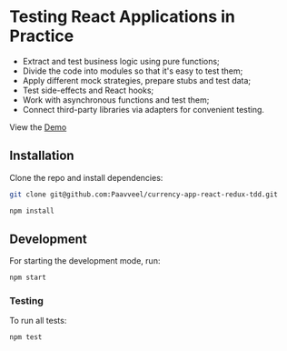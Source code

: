 # Testing React Applications in Practice

- Extract and test business logic using pure functions;
- Divide the code into modules so that it's easy to test them;
- Apply different mock strategies, prepare stubs and test data;
- Test side-effects and React hooks;
- Work with asynchronous functions and test them;
- Connect third-party libraries via adapters for convenient testing.

View the [Demo](https://paavveel.github.io/currency-app-react-redux-tdd/)

## Installation

Clone the repo and install dependencies:

```sh
git clone git@github.com:Paavveel/currency-app-react-redux-tdd.git

npm install
```

## Development

For starting the development mode, run:

```sh
npm start
```

### Testing

To run all tests:

```sh
npm test
```
